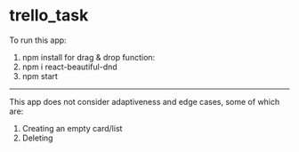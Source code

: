 # trello_task
To run this app:

1. npm install
for drag & drop function:
2. npm i react-beautiful-dnd
3. npm start
_______________________

This app does not consider adaptiveness and edge cases, some of which are:
1. Creating an empty card/list
2. Deleting 